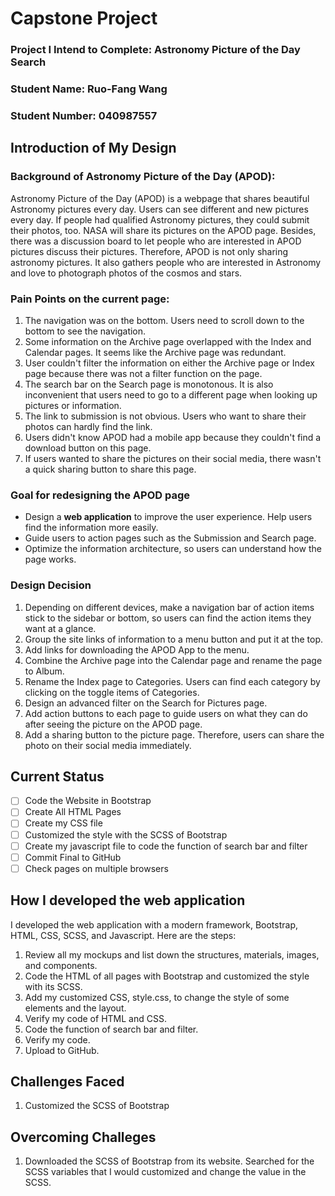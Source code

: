 # Capstone Project

### Project I Intend to Complete: Astronomy Picture of the Day Search
### Student Name: Ruo-Fang Wang
### Student Number: 040987557

## Introduction of My Design

### Background of Astronomy Picture of the Day (APOD):
Astronomy Picture of the Day (APOD) is a webpage that shares beautiful Astronomy pictures every day. Users can see different and new pictures every day. If people had qualified Astronomy pictures, they could submit their photos, too. NASA will share its pictures on the APOD page. Besides, there was a discussion board to let people who are interested in APOD pictures discuss their pictures. Therefore, APOD is not only sharing astronomy pictures. It also gathers people who are interested in Astronomy and love to photograph photos of the cosmos and stars.

### Pain Points on the current page:
1. The navigation was on the bottom. Users need to scroll down to the bottom to see the navigation.
2. Some information on the Archive page overlapped with the Index and Calendar pages. It seems like the Archive page was redundant.
3. User couldn't filter the information on either the Archive page or Index page because there was not a filter function on the page.
4. The search bar on the Search page is monotonous. It is also inconvenient that users need to go to a different page when looking up pictures or information.
5. The link to submission is not obvious. Users who want to share their photos can hardly find the link.
6. Users didn't know APOD had a mobile app because they couldn't find a download button on this page.
7. If users wanted to share the pictures on their social media, there wasn't a quick sharing button to share this page. 

### Goal for redesigning the APOD page
* Design a **web application** to improve the user experience. Help users find the information more easily.
* Guide users to action pages such as the Submission and Search page.
* Optimize the information architecture, so users can understand how the page works.

### Design Decision
1. Depending on different devices, make a navigation bar of action items stick to the sidebar or bottom, so users can find the action items they want at a glance.
2. Group the site links of information to a menu button and put it at the top.
3. Add links for downloading the APOD App to the menu.
4. Combine the Archive page into the Calendar page and rename the page to Album.
5. Rename the Index page to Categories. Users can find each category by clicking on the toggle items of Categories.
6. Design an advanced filter on the Search for Pictures page. 
7. Add action buttons to each page to guide users on what they can do after seeing the picture on the APOD page.
8. Add a sharing button to the picture page. Therefore, users can share the photo on their social media immediately.

## Current Status
- [ ] Code the Website in Bootstrap
- [ ] Create All HTML Pages
- [ ] Create my CSS file
- [ ] Customized the style with the SCSS of Bootstrap
- [ ] Create my javascript file to code the function of search bar and filter
- [ ] Commit Final to GitHub
- [ ] Check pages on multiple browsers

## How I developed the web application
I developed the web application with a modern framework, Bootstrap, HTML, CSS, SCSS, and Javascript. Here are the steps:

1. Review all my mockups and list down the structures, materials, images, and components.
2. Code the HTML of all pages with Bootstrap and customized the style with its SCSS.
3. Add my customized CSS, style.css, to change the style of some elements and the layout.
4. Verify my code of HTML and CSS.
5. Code the function of search bar and filter.
6. Verify my code.
5. Upload to GitHub.

## Challenges Faced
1. Customized the SCSS of Bootstrap

## Overcoming Challeges
1. Downloaded the SCSS of Bootstrap from its website. Searched for the SCSS variables that I would customized and change the value in the SCSS.
